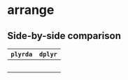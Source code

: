 # arrange

## Side-by-side comparison

|`plyrda`|`dplyr`|
|-|-|
|<code><pre></pre></code>|<code><pre></pre></code>|
